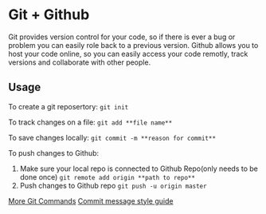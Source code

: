 # Git + Github

Git provides version control for your code, so if there is ever a bug or problem you can easily role back to a previous version. Github allows you to host your code online, so you can easily access your code remotly, track versions and collaborate with other people.

## Usage

To create a git reposertory:
`git init`

To track changes on a file:
`git add **file name**`

To save changes locally:
`git commit -m **reason for commit**`

To push changes to Github:
1. Make sure your local repo is connected to Github Repo(only needs to be done once)
`git remote add origin **path to repo**`
1. Push changes to Github repo
`git push -u origin master`

[More Git Commands](https://education.github.com/git-cheat-sheet-education.pdf)
[Commit message style guide](http://udacity.github.io/git-styleguide/)